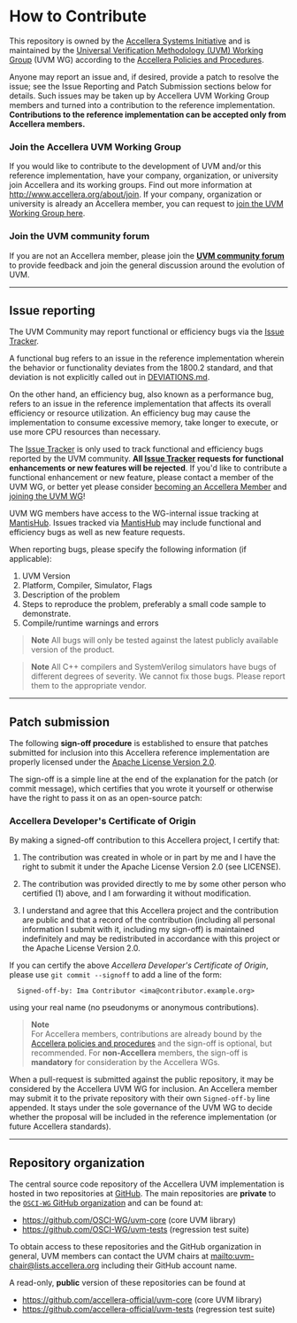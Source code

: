 How to Contribute
=================

 This repository is owned by the [Accellera Systems Initiative][1] and
 is maintained by the [Universal Verification Methodology (UVM) Working Group][2] (UVM WG)
 according to the [Accellera Policies and Procedures][3].

 Anyone may report an issue and, if desired, provide a patch to resolve the issue; see the 
 Issue Reporting and Patch Submission sections below for details.  Such issues may be taken
 up by Accellera UVM Working Group members and turned into a contribution to the reference
 implementation.
 **Contributions to the reference implementation can be
   accepted only from Accellera members.**

### Join the Accellera UVM Working Group

 If you would like to contribute to the development of UVM and/or this
 reference implementation, have your company, organization, or university
 join Accellera and its working groups.
 Find out more information at http://www.accellera.org/about/join.
 If your company, organization or university is already an Accellera member,
 you can request to [join the UVM Working Group here][4].

### Join the UVM community forum

 If you are not an Accellera member, please join the **[UVM community
 forum][5]** to provide feedback and join the general
 discussion around the evolution of UVM.

---------------------------------------------------------------------
Issue reporting
---------------------------------------------------------------------

The UVM Community may report functional or efficiency bugs via the [Issue Tracker][6].

A functional bug refers to an issue in the reference implementation wherein the
behavior or functionality deviates from the 1800.2 standard, and that deviation
is not explicitly called out in [DEVIATIONS.md][8]. 

On the other hand, an efficiency bug, also known as a performance bug, refers
to an issue in the reference implementation that affects its overall efficiency
or resource utilization.  An efficiency bug may cause the implementation to 
consume excessive memory, take longer to execute, or use more CPU resources than
necessary.

The [Issue Tracker][6] is only used to track functional and 
efficiency bugs reported by the UVM community.  **All [Issue Tracker][6] requests 
for functional enhancements or new features will be rejected**.  If you'd like to 
contribute a functional enhancement or new feature, please contact a member
of the UVM WG, or better yet please consider [becoming an Accellera Member][10] 
and [joining the UVM WG][4]! 

UVM WG members have access to the WG-internal issue tracking at [MantisHub][7].
Issues tracked via [MantisHub][7] may include functional and efficiency bugs 
as well as new feature requests.

When reporting bugs, please specify the following information (if applicable):

  1. UVM Version
  2. Platform, Compiler, Simulator, Flags
  3. Description of the problem
  4. Steps to reproduce the problem, preferably a small code sample to demonstrate.
  5. Compile/runtime warnings and errors

> **Note**
> All bugs will only be tested against the latest publicly available
> version of the product.

> **Note**
> All C++ compilers and SystemVerilog simulators have bugs of different
> degrees of severity.  We cannot fix those bugs.  Please report them to 
> the appropriate vendor.

---------------------------------------------------------------------
Patch submission
---------------------------------------------------------------------

The following **sign-off procedure** is established to ensure that
patches submitted for inclusion into this Accellera reference
implementation are properly licensed under the
[Apache License Version 2.0](LICENSE).

The sign-off is a simple line at the end of the explanation for the
patch (or commit message), which certifies that you wrote it yourself
or otherwise have the right to pass it on as an open-source patch:

### Accellera Developer's Certificate of Origin

By making a signed-off contribution to this Accellera project,
I certify that:

 1. The contribution was created in whole or in part by me and I have
    the right to submit it under the Apache License Version 2.0
    (see LICENSE).

 2. The contribution was provided directly to me by some other person
    who certified (1) above, and I am forwarding it without
    modification.

 3. I understand and agree that this Accellera project and the
    contribution are public and that a record of the contribution
    (including all personal information I submit with it, including
    my sign-off) is maintained indefinitely and may be redistributed
    in accordance with this project or the Apache License Version 2.0.

If you can certify the above *Accellera Developer's Certificate of Origin*,
please use `git commit --signoff` to add a line of the form:
```
  Signed-off-by: Ima Contributor <ima@contributor.example.org>
```
using your real name (no pseudonyms or anonymous contributions).

> **Note**  
> For Accellera members, contributions are already bound by the
> [Accellera policies and procedures][3] and the sign-off is optional,
> but recommended.  For **non-Accellera** members, the sign-off is
> **mandatory** for consideration by the Accellera WGs.

When a pull-request is submitted against the public repository, it
may be considered by the Accellera UVM WG for inclusion.
An Accellera member may submit it to the private repository with their
own `Signed-off-by` line appended.  It stays under the sole governance
of the UVM WG to decide whether the proposal will be included
in the reference implementation (or future Accellera standards).

---------------------------------------------------------------------
Repository organization
---------------------------------------------------------------------

The central source code repository of the Accellera UVM implementation
is hosted in two repositories at [GitHub](http://github.com).  The main
repositories are **private** to the [`OSCI-WG` GitHub organization][9] and
can be found at:

 * https://github.com/OSCI-WG/uvm-core  (core UVM library)
 * https://github.com/OSCI-WG/uvm-tests (regression test suite)

To obtain access to these repositories and the GitHub organization in general,
UVM members can contact the UVM chairs at <mailto:uvm-chair@lists.accellera.org>
including their GitHub account name.

A read-only, **public** version of these repositories can be found at

 * https://github.com/accellera-official/uvm-core  (core UVM library)
 * https://github.com/accellera-official/uvm-tests (regression test suite)


[1]: https://www.accellera.org
[2]: https://accellera.org/activities/working-groups/uvm
[3]: https://accellera.org/about/policies-and-procedures
[4]: https://workspace.accellera.org/workgroup/index
[5]: https://forums.accellera.org/forum/24-uvm-universal-verification-methodology
[6]: https://github.com/accellera-official/uvm-core/issues
[7]: https://accellera.mantishub.io/my_view_page.php
[8]: DEVIATIONS.md
[9]: https://github.com/osci-wg "Accellera WG GitHub organization"
[10]: http://www.accellera.org/about/join
